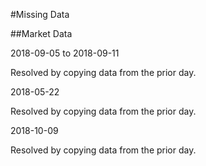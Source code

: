 #Missing Data

##Market Data

2018-09-05 to 2018-09-11

Resolved by copying data from the prior day.

2018-05-22

Resolved by copying data from the prior day.

2018-10-09

Resolved by copying data from the prior day.

